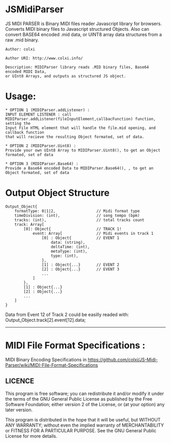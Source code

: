 # JSMidiParser
JS MIDI PARSER is Binary MIDI files reader Javascript library for browsers. Converts MIDI binary files to Javascript structured Objects. Also can convert BASE64 encoded .mid data, or UINT8 array data structures from a raw .mid binary.

	Author: colxi
	
	Author URI: http://www.colxi.info/
	
	Description: MIDIParser library reads .MID binary files, Base64 encoded MIDI Data,
	or UInt8 Arrays, and outputs as structured JS object.

# Usage: 

	* OPTION 1 (MIDIParser.addListener) :
	INPUT ELEMENT LISTENER : call MIDIParser.addListener(fileInputElement,callbacFunction) function, setting the
	Input File HTML element that will handle the file.mid opening, and callback function
	that will recieve the resulting Object formated, set of data.

	* OPTION 2 (MIDIParser.Uint8) :
	Provide your own UInt8 Array to MIDIParser.Uint8(), to get an Object formated, set of data

	* OPTION 3 (MIDIParser.Base64) :
	Provide a Base64 encoded Data to MIDIParser.Base64(), , to get an Object formated, set of data


# Output Object Structure  

	Output_Object{
		formatType: 0|1|2, 					// Midi format type
		timeDivision: (int),				// song tempo (bpm)
		tracks: (int), 						// total tracks count
		track: Array[
			[0]: Object{					// TRACK 1!
				event: Array[				// Midi events in track 1
					[0] : Object{			// EVENT 1
						data: (string),
						deltaTime: (int),
						metaType: (int),
						type: (int),
					},
					[1] : Object{...}		// EVENT 2
					[2] : Object{...}		// EVENT 3
					...
				]
			},
			[1] : Object{...}
			[2] : Object{...}
			...
		]
	}

Data from Event 12 of Track 2 could be easilly readed with:
Output_Object.track[2].event[12].data;

-------------------------------------------------------------------------------

# MIDI File Format Specifications :
MIDI Binary Encoding Specifications in https://github.com/colxi/JS-Midi-Parser/wiki/MIDI-File-Format-Specifications


LICENCE
--------

This program is free software; you can redistribute it and/or modify
it under the terms of the GNU General Public License as published by
the Free Software Foundation; either version 2 of the License, or
(at your option) any later version.

This program is distributed in the hope that it will be useful,
but WITHOUT ANY WARRANTY; without even the implied warranty of
MERCHANTABILITY or FITNESS FOR A PARTICULAR PURPOSE.  See the
GNU General Public License for more details.

